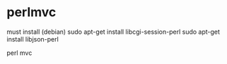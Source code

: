 perlmvc
=======
must install (debian)
sudo apt-get install libcgi-session-perl
sudo apt-get install libjson-perl



perl mvc
